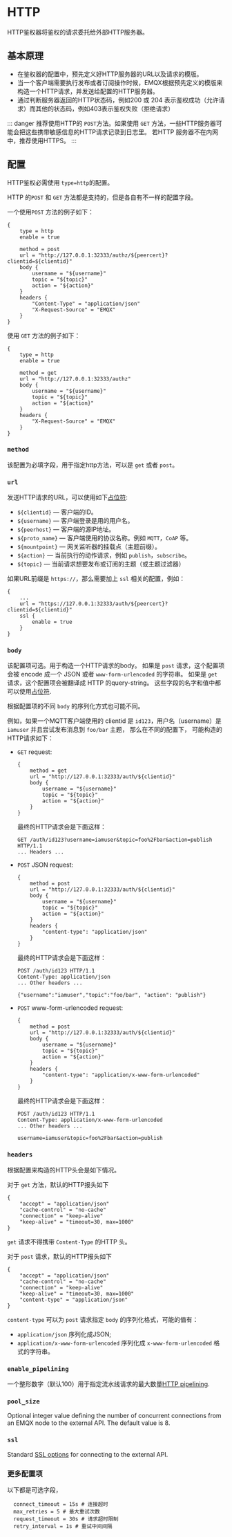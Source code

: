 # HTTP

HTTP鉴权器将鉴权的请求委托给外部HTTP服务器。

## 基本原理

* 在鉴权器的配置中，预先定义好HTTP服务器的URL以及请求的模版。
* 当一个客户端需要执行发布或者订阅操作时候，EMQX根据预先定义的模版来构造一个HTTP请求，并发送给配置的HTTP服务器。
* 通过判断服务器返回的HTTP状态码，例如200 或 204 表示鉴权成功（允许请求）而其他的状态码，例如403表示鉴权失败（拒绝请求）

::: danger
推荐使用HTTP的 `POST`方法。如果使用 `GET` 方法，一些HTTP服务器可能会把这些携带敏感信息的HTTP请求记录到日志里。
若HTTP 服务器不在内网中，推荐使用HTTPS。
:::

## 配置

HTTP鉴权必需使用 `type=http`的配置。

HTTP 的`POST` 和 `GET` 方法都是支持的，但是各自有不一样的配置字段。

一个使用`POST` 方法的例子如下：

```
{
    type = http
    enable = true

    method = post
    url = "http://127.0.0.1:32333/authz/${peercert}?clientid=${clientid}"
    body {
        username = "${username}"
        topic = "${topic}"
        action = "${action}"
    }
    headers {
        "Content-Type" = "application/json"
        "X-Request-Source" = "EMQX"
    }
}
```

使用 `GET` 方法的例子如下：

```
{
    type = http
    enable = true

    method = get
    url = "http://127.0.0.1:32333/authz"
    body {
        username = "${username}"
        topic = "${topic}"
        action = "${action}"
    }
    headers {
        "X-Request-Source" = "EMQX"
    }
}
```

### `method`

该配置为必填字段，用于指定http方法，可以是 `get` 或者 `post`。 

### `url`

发送HTTP请求的URL，可以使用如下[占位符](./authz.md#authorization-placeholders):

* `${clientid}` — 客户端的ID。
* `${username}` — 客户端登录是用的用户名。
* `${peerhost}` — 客户端的源IP地址。
* `${proto_name}` — 客户端使用的协议名称。例如 `MQTT`，`CoAP` 等。
* `${mountpoint}` — 网关监听器的挂载点（主题前缀）。
* `${action}` — 当前执行的动作请求，例如 `publish`，`subscribe`。
* `${topic}` — 当前请求想要发布或订阅的主题（或主题过滤器）

如果URL前缀是 `https://`，那么需要加上 `ssl` 相关的配置，例如：

```
{
    ...
    url = "https://127.0.0.1:32333/auth/${peercert}?clientid=${clientid}"
    ssl {
        enable = true
    }
}

```

### `body`

该配置项可选。用于构造一个HTTP请求的body。
如果是 `post` 请求，这个配置项会被 encode 成一个 JSON 或者 `www-form-urlencoded` 的字符串。
如果是 `get` 请求，这个配置项会被翻译成 HTTP 的query-string。
这些字段的名字和值中都可以使用[占位符](./authz.md#鉴权器配置中的占位符).

根据配置项的不同 `body` 的序列化方式也可能不同。

例如，如果一个MQTT客户端使用的 clientid 是 `id123`，用户名（username）是`iamuser` 并且尝试发布消息到 `foo/bar` 主题，
那么在不同的配置下， 可能构造的HTTP请求如下：

* `GET` request:
    ```
    {
        method = get
        url = "http://127.0.0.1:32333/auth/${clientid}"
        body {
            username = "${username}"
            topic = "${topic}"
            action = "${action}"
        }
    }
    ```
    最终的HTTP请求会是下面这样：
    ```
    GET /auth/id123?username=iamuser&topic=foo%2Fbar&action=publish HTTP/1.1
    ... Headers ...
    ```
* `POST` JSON request:
    ```
    {
        method = post
        url = "http://127.0.0.1:32333/auth/${clientid}"
        body {
            username = "${username}"
            topic = "${topic}"
            action = "${action}"
        }
        headers {
            "content-type": "application/json"
        }
    }
    ```
    最终的HTTP请求会是下面这样：
    ```
    POST /auth/id123 HTTP/1.1
    Content-Type: application/json
    ... Other headers ...

    {"username":"iamuser","topic":"foo/bar", "action": "publish"}
    ```
* `POST` www-form-urlencoded request:
    ```
    {
        method = post
        url = "http://127.0.0.1:32333/auth/${clientid}"
        body {
            username = "${username}"
            topic = "${topic}"
            action = "${action}"
        }
        headers {
            "content-type": "application/x-www-form-urlencoded"
        }
    }
    ```
    最终的HTTP请求会是下面这样：
    ```
    POST /auth/id123 HTTP/1.1
    Content-Type: application/x-www-form-urlencoded
    ... Other headers ...

    username=iamuser&topic=foo%2Fbar&action=publish
    ```

### `headers`

根据配置来构造的HTTP头会是如下情况。

对于 `get` 方法，默认的HTTP报头如下
```
{
    "accept" = "application/json"
    "cache-control" = "no-cache"
    "connection" = "keep-alive"
    "keep-alive" = "timeout=30, max=1000"
}
```
`get` 请求不得携带 `Content-Type` 的HTTP 头。

对于 `post` 请求，默认的HTTP报头如下
```
{
    "accept" = "application/json"
    "cache-control" = "no-cache"
    "connection" = "keep-alive"
    "keep-alive" = "timeout=30, max=1000"
    "content-type" = "application/json"
}
```

`content-type` 可以为 `post` 请求指定 `body` 的序列化格式，可能的值有：
* `application/json` 序列化成JSON;
* `application/x-www-form-urlencoded` 序列化成 `x-www-form-urlencoded` 格式的字符串。

### `enable_pipelining`

一个整形数字（默认100）用于指定流水线请求的最大数量[HTTP pipelining](https://wikipedia.org/wiki/HTTP_pipelining).


### `pool_size`

Optional integer value defining the number of concurrent connections from an EMQX node to the external API.
The default value is 8.

### `ssl`

Standard [SSL options](../ssl.md) for connecting to the external API.

### 更多配置项

以下都是可选字段，

```
  connect_timeout = 15s # 连接超时
  max_retries = 5 # 最大重试次数
  request_timeout = 30s # 请求超时限制
  retry_interval = 1s # 重试中间间隔
```